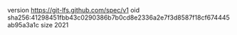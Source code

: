 version https://git-lfs.github.com/spec/v1
oid sha256:41298451fbb43c0290386b7b0cd8e2336a2e7f3d8587f18cf674445ab95a3a1c
size 2021
